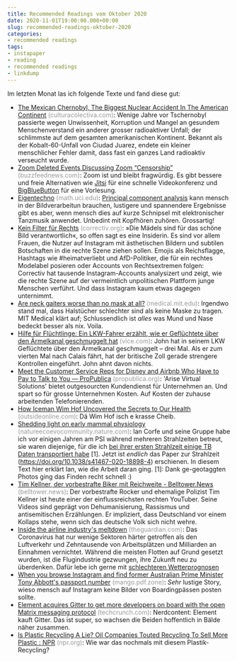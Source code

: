 ```yaml
---
title: Recommended Readings vom Oktober 2020
date: 2020-11-01T19:00:00.000+00:00
slug: recommended-readings-oktober-2020
categories:
- recommended readings
tags:
- instapaper
- reading
- recommended readings
- linkdump
---
```


Im letzten Monat las ich folgende Texte und fand diese gut:

- [The Mexican Chernobyl, The Biggest Nuclear Accident In The American Continent](https://culturacolectiva.com/history/cobalt-60-ciudad-juarez-mexico-nuclear-accident) <span style="color: #999999;">(culturacolectiva.com)</span>: Wenige Jahre vor Tschernobyl passierte wegen Unwissenheit, Korruption und Mangel an gesundem Menschenverstand ein anderer grosser radioaktiver Unfall; der schlimmste auf dem gesamten amerikanischen Kontinent. Bekannt als der Kobalt-60-Unfall von Ciudad Juarez, endete ein kleiner menschlicher Fehler damit, dass fast ein ganzes Land radioaktiv verseucht wurde.
- [Zoom Deleted Events Discussing Zoom “Censorship”](https://www.buzzfeednews.com/article/janelytvynenko/zoom-deleted-events-censorship) <span style="color: #999999;">(buzzfeednews.com)</span>: Zoom ist und bleibt fragwürdig. Es gibt bessere und freie Alternativen wie [Jitsi](https://meet.jit.si/) für eine schnelle Videokonferenz und [BigBlueButton](https://bigbluebutton.org/) für eine Vorlesung.
- [Eigentechno](https://www.math.uci.edu/~isik/posts/Eigentechno.html) <span style="color: #999999;">(math.uci.edu)</span>: [Principal component analysis](https://en.wikipedia.org/wiki/Principal_component_analysis) kann mensch in der Bildverarbeitun brauchen, lustigere und spannendere Ergebnisse gibt es aber, wenn mensch dies auf kurze Schnipsel mit elektronischer Tanzmusik anwendet. Unbedint mit Kopfhören zuhören. Grossartig!
- [Kein Filter für Rechts](https://correctiv.org/top-stories/2020/10/06/kein-filter-fuer-rechts-instagram-rechtsextremismus-frauen-der-rechten-szene/) <span style="color: #999999;">(correctiv.org)</span>: »Die Mädels sind für das schöne Bild verantwortlich«, so offen sagt es eine Insiderin. Es sind vor allem Frauen, die Nutzer auf Instagram mit ästhetischen Bildern und subtilen Botschaften in die rechte Szene ziehen sollen. Emojis als Reichsflagge, Hashtags wie #heimatverliebt und AfD-Politiker, die für ein rechtes Modelabel posieren oder Accounts von Rechtsextremen folgen: Correctiv hat tausende Instagram-Accounts analysizert und zeigt, wie die rechte Szene auf der vermeintlich unpolitischen Plattform junge Menschen verführt. Und dass Instagram kaum etwas dagegen unternimmt.
- [Are neck gaiters worse than no mask at all?](https://medical.mit.edu/covid-19-updates/2020/08/neck-gaiters) <span style="color: #999999;">(medical.mit.edu)</span>: Irgendwo stand mal, dass Halstücher schlechter sind als keine Maske zu tragen. MIT Medical klärt auf; Schlussendlich ist *alles* was Mund und Nase bedeckt besser als nix. Voila.
- [Hilfe für Flüchtlinge: Ein LKW-Fahrer erzählt, wie er Geflüchtete über den Ärmelkanal geschmuggelt hat](https://www.vice.com/de/article/m7jy54/gefluechtete-lkw-ueber-grenze-schmuggel-schlepper-calais) <span style="color: #999999;">(vice.com)</span>: John hat in seinem LKW Geflüchtete über den Ärmelkanal geschmuggelt – drei Mal. Als er zum vierten Mal nach Calais fährt, hat der britische Zoll gerade strengere Kontrollen eingeführt. John ahnt davon nichts.
- [Meet the Customer Service Reps for Disney and Airbnb Who Have to Pay to Talk to You — ProPublica](https://www.propublica.org/article/meet-the-customer-service-reps-for-disney-and-airbnb-who-have-to-pay-to-talk-to-you) <span style="color: #999999;">(propublica.org)</span>: 'Arise Virtual Solutions' bietet outgesourcten Kundendienst für Unternehmen an. Und spart so für grosse Unternehmen Kosten. Auf Kosten der zuhause arbeitenden Telefonierenden.
- [How Iceman Wim Hof Uncovered the Secrets to Our Health](https://www.outsideonline.com/2417379/wim-hof-method) <span style="color: #999999;">(outsideonline.com)</span>: Dä Wim Hof isch e krasse Cheib.
- [Shedding light on early mammal physiology](https://natureecoevocommunity.nature.com/posts/shedding-light-on-the-physiology-of-early-mammals) <span style="color: #999999;">(natureecoevocommunity.nature.com)</span>: Ian Corfe und seine Gruppe habe ich vor einigen Jahren am PSI während mehreren Strahlzeiten betreut, sie waren diejenige, für die ich [bei ihrer ersten Strahlzeit einige TB Daten transportiert habe](https://www.flickr.com/photos/79112147@N00/23584358258) [1]. Jetzt ist *endlich* das Paper zur Strahlzeit (https://doi.org/10.1038/s41467-020-18898-4) erschienen. In diesem Text hier erklärt Ian, wie die Arbeit daran ging. [1]: Dank ge-geotaggten Photos ging das Finden recht schnell :)
- [Tim Kellner, der vorbestrafte Biker mit Reichweite - Belltower.News](https://www.belltower.news/youtube-rechtsaussen-tim-kellner-der-vorbestrafte-biker-mit-reichweite-91041/) <span style="color: #999999;">(belltower.news)</span>: Der vorbestrafte Rocker und ehemalige Polizist Tim Kellner ist heute einer der einflussreichsten rechten YouTuber. Seine Videos sind geprägt von Dehumanisierung, Rassismus und antisemitischen Erzählungen. Er impliziert, dass Deutschland vor einem Kollaps stehe, wenn sich das deutsche Volk sich nicht wehre. 
- [Inside the airline industry's meltdown](https://www.theguardian.com/world/2020/sep/29/inside-the-airline-industry-meltdown-coronavirus-pandemic) <span style="color: #999999;">(theguardian.com)</span>: Das Coronavirus hat nur wenige Sektoren härter getroffen als den Luftverkehr und Zehntausende von Arbeitsplätzen und Milliarden an Einnahmen vernichtet. Während die meisten Flotten auf Grund gesetzt wurden, ist die Flugindustrie gezwungen, ihre Zukunft neu zu überdenken. Dafür lebe ich gerne mit [schlechteren Wetterprognosen](https://www.travelbook.de/fliegen/flugverkehr-wetterprognosen-corona)
- [When you browse Instagram and find former Australian Prime Minister Tony Abbott's passport number](https://mango.pdf.zone/finding-former-australian-prime-minister-tony-abbotts-passport-number-on-instagram) <span style="color: #999999;">(mango.pdf.zone)</span>: *Sehr* lustige Story, wieso mensch auf Instagram keine Bilder von Boardingpässen posten sollte.
- [Element acquires Gitter to get more developers on board with the open Matrix messaging protocol](https://techcrunch.com/2020/09/30/element-acquires-gitter-to-get-more-developers-on-board-with-the-open-matrix-messaging-protocol/) <span style="color: #999999;">(techcrunch.com)</span>: Nerdcontent: Element kauft Gitter. Das ist super, so wachsen die Beiden hoffentlich in Bälde näher zusammen.
- [Is Plastic Recycling A Lie? Oil Companies Touted Recycling To Sell More Plastic : NPR](https://www.npr.org/2020/09/11/897692090/how-big-oil-misled-the-public-into-believing-plastic-would-be-recycled) <span style="color: #999999;">(npr.org)</span>: Wie war das nochmals mit diesem Plastik-Recycling?